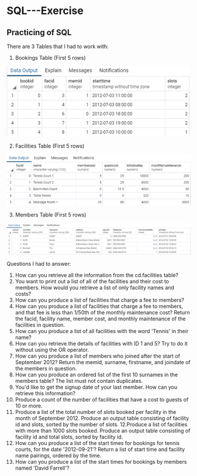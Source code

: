 # SQL---Exercise

## Practicing of SQL

There are 3 Tables that I had to work with:

1) Bookings Table (First 5 rows)

![bookings_table.PNG](Images/bookings_table.PNG)

2) Facilities Table (First 5 rows)

![facilities_table.PNG](Images/facilities_table.PNG)

3) Members Table (First 5 rows)

![members_table.PNG](Images/members_table.PNG)

Questions I had to answer:

1. How can you retrieve all the information from the cd.facilities table?
2. You want to print out a list of all of the facilities and their cost to members. How would you retrieve a list of only facility names and costs?
3. How can you produce a list of facilities that charge a fee to members?
4. How can you produce a list of facilities that charge a fee to members, and that fee is less than 1/50th of the monthly maintenance cost? Return the facid, facility name, member cost, and monthly maintenance of the facilities in question.
5. How can you produce a list of all facilities with the word 'Tennis' in their name?
6. How can you retrieve the details of facilities with ID 1 and 5? Try to do it without using the OR operator.
7. How can you produce a list of members who joined after the start of September 2012? Return the memid, surname, firstname, and joindate of the members in question.
8. How can you produce an ordered list of the first 10 surnames in the members table? The list must not contain duplicates.
9. You'd like to get the signup date of your last member. How can you retrieve this information?
10. Produce a count of the number of facilities that have a cost to guests of 10 or more.
11. Produce a list of the total number of slots booked per facility in the month of September 2012. Produce an output table consisting of facility id and slots, sorted by the number of slots.
12.Produce a list of facilities with more than 1000 slots booked. Produce an output table consisting of facility id and total slots, sorted by facility id.
13. How can you produce a list of the start times for bookings for tennis courts, for the date '2012-09-21'? Return a list of start time and facility name pairings, ordered by the time.
14. How can you produce a list of the start times for bookings by members named 'David Farrell'?
